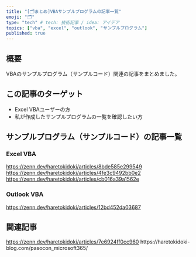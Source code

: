 ```yaml
---
title: "[🗂まとめ]VBAサンプルプログラムの記事一覧"
emoji: "🗂"
type: "tech" # tech: 技術記事 / idea: アイデア
topics: ["vba", "excel", "outlook", "サンプルプログラム"]
published: true
---
```

## 概要
VBAのサンプルプログラム（サンプルコード）関連の記事をまとめました。

## この記事のターゲット
- Excel VBAユーザーの方
- 私が作成したサンプルプログラムの一覧を確認したい方

## サンプルプログラム（サンプルコード）の記事一覧
### Excel VBA
https://zenn.dev/haretokidoki/articles/8bde585e299549
https://zenn.dev/haretokidoki/articles/4fe3c9492bb0e2
https://zenn.dev/haretokidoki/articles/cb016a39a1562e
### Outlook VBA
https://zenn.dev/haretokidoki/articles/12bd452da03687

## 関連記事
https://zenn.dev/haretokidoki/articles/7e6924ff0cc960
https://haretokidoki-blog\.com/pasocon_microsoft365/
